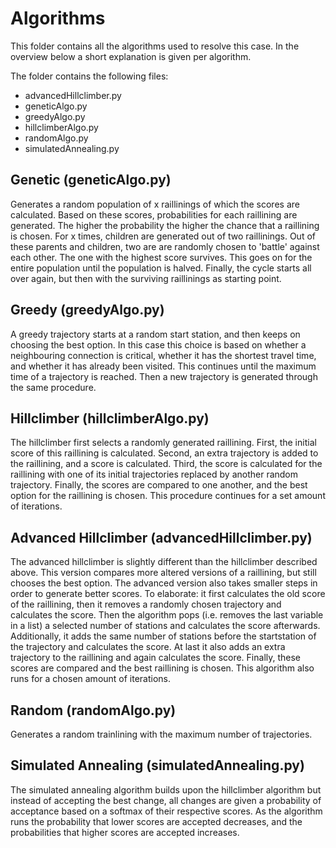 # Algorithms

This folder contains all the algorithms used to resolve this case. In the overview below a short explanation is given per algorithm.

The folder contains the following files:
- advancedHillclimber.py
- geneticAlgo.py
- greedyAlgo.py
- hillclimberAlgo.py
- randomAlgo.py
- simulatedAnnealing.py

## Genetic (geneticAlgo.py)
Generates a random population of x raillinings of which the scores are calculated. Based on these scores, probabilities for each raillining are generated. The higher the probability the higher the chance that a raillining is chosen. For x times, children are generated out of two raillinings. Out of these parents and children, two are are randomly chosen to 'battle' against each other. The one with the highest score survives. This goes on for the entire population until the population is halved. Finally, the cycle starts all over again, but then with the surviving raillinings as starting point. 
 
## Greedy (greedyAlgo.py)
A greedy trajectory starts at a random start station, and then keeps on choosing the best option. In this case this choice is based on whether a neighbouring connection is critical, whether it has the shortest travel time, and whether it has already been visited. This continues until the maximum time of a trajectory is reached. Then a new trajectory is generated through the same procedure. 

## Hillclimber (hillclimberAlgo.py)
The hillclimber first selects a randomly generated raillining. First, the initial score of this raillining is calculated. Second, an extra trajectory is added to the raillining, and a score is calculated. Third, the score is calculated for the raillining with one of its initial trajectories replaced by another random trajectory. Finally, the scores are compared to one another, and the best option for the raillining is chosen. This procedure continues for a set amount of iterations. 

## Advanced Hillclimber (advancedHillclimber.py)
The advanced hillclimber is slightly different than the hillclimber described above. This version compares more altered versions of a raillining, but still chooses the best option. The advanced version also takes smaller steps in order to generate better scores. To elaborate: it first calculates the old score of the raillining, then it removes a randomly chosen trajectory and calculates the score. Then the algorithm pops (i.e. removes the last variable in a list) a selected number of stations and calculates the score afterwards. Additionally, it adds the same number of stations before the startstation of the trajectory and calculates the score. At last it also adds an extra trajectory to the raillining and again calculates the score. Finally, these scores are compared and the best raillining is chosen. This algorithm also runs for a chosen amount of iterations. 

## Random (randomAlgo.py)
Generates a random trainlining with the maximum number of trajectories.

## Simulated Annealing (simulatedAnnealing.py)
The simulated annealing algorithm builds upon the hillclimber algorithm but instead of accepting the best change, all changes are given a probability of acceptance based on a softmax of their respective scores. As the algorithm runs the probability that lower scores are accepted decreases, and the probabilities that higher scores are accepted increases.
